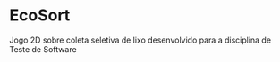 # EcoSort
Jogo 2D sobre coleta seletiva de lixo desenvolvido para a disciplina de Teste de Software
